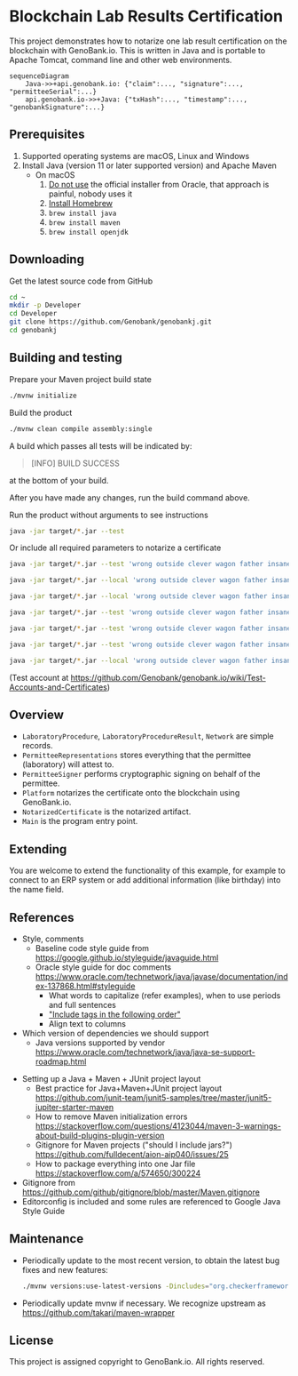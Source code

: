 # Blockchain Lab Results Certification

This project demonstrates how to notarize one lab result certification on the blockchain with GenoBank.io. This is written in Java and is portable to Apache Tomcat, command line and other web environments.

```mermaid
sequenceDiagram
    Java->>+api.genobank.io: {"claim":..., "signature":..., "permitteeSerial":...}
    api.genobank.io->>+Java: {"txHash":..., "timestamp":..., "genobankSignature":...}
```



## Prerequisites

1. Supported operating systems are macOS, Linux and Windows
2. Install Java (version 11 or later supported version) and Apache Maven
   - On macOS
     1. [Do not use](https://stackoverflow.com/a/28635465/300224) the official installer from Oracle, that approach is painful, nobody uses it
     2. [Install Homebrew](https://brew.sh)
     3. `brew install java`
     4. `brew install maven`
     5. `brew install openjdk`

## Downloading

Get the latest source code from GitHub

```sh
cd ~
mkdir -p Developer
cd Developer
git clone https://github.com/Genobank/genobankj.git
cd genobankj
```

## Building and testing

Prepare your Maven project build state

```sh
./mvnw initialize
```

Build the product

```sh
./mvnw clean compile assembly:single
```

A build which passes all tests will be indicated by:

> [INFO] BUILD SUCCESS

at the bottom of your build.

After you have made any changes, run the build command above.

Run the product without arguments to see instructions

```sh
java -jar target/*.jar --test
```

Or include all required parameters to notarize a certificate

```sh
java -jar target/*.jar --test 'wrong outside clever wagon father insane boy junk punch duck drift cupboard' 41 'Bob' '1234' '1' 'N' '' 1614069145429
```
<!-- Current command -->
```sh
java -jar target/*.jar --local 'wrong outside clever wagon father insane boy junk punch duck drift cupboard' 41 'LUIS SERGIO ORTEGA SOLARES' 150332505 '1' 'N' '1' 1650917610932 '{Pasaporte,LUIS SERGIO ORTEGA SOLARES,https://api.japso.com.mx/welty/api/public/fi/0e86f35b-487d-4bde-9412-90c71099abc7,150332505,1991-07-06}' '[{50,Primera Dosis,Astra Zeneca,NH0304,05/07/2021},{51,Segunda Dosis,Astra Zeneca,77761,10/09/2021}]' '{https://api.japso.com.mx/welty/api/public/ct/04168d10-778a-4f41-aeab-5b9fe592313c}'
```

<!-- New command -->
```sh
java -jar target/*.jar --local 'wrong outside clever wagon father insane boy junk punch duck drift cupboard' 41 'LUIS SERGIO ORTEGA SOLARES' 150332505 'PCR' '[{"Nombre": "Test test test","Identifacion": "1234567890 mx m 24","Clave_estudio": "1","Resultado": {"file": "","metodo": "RT-PCR Tiempo Real","antigeno": "POSITIVO","oxigenacion": "98","temperatura": "38","influenza-a-D": "POSITIVO","influenza-b-D": "POSITIVO","respiratorio-D": "POSITIVO"},"Metodo": "","Folio": "FMA-KLD-516","tiempo": 1654116966}]' '1' 1650917610932 '{Pasaporte,LUIS SERGIO ORTEGA SOLARES,https://api.japso.com.mx/welty/api/public/fi/0e86f35b-487d-4bde-9412-90c71099abc7,150332505,1991-07-06}' '[{50,Primera Dosis,Astra Zeneca,NH0304,05/07/2021},{51,Segunda Dosis,Astra Zeneca,77761,10/09/2021}]' '{https://api.japso.com.mx/welty/api/public/ct/04168d10-778a-4f41-aeab-5b9fe592313c}'
```

```sh
java -jar target/*.jar --test 'wrong outside clever wagon father insane boy junk punch duck drift cupboard' 41 'LUIS SERGIO ORTEGA SOLARES' 150332505 'PCR' '[{"Nombre": "Test test test","Identifacion": "1234567890 mx m 24","Clave_estudio": "1","Resultado": {"file": "","metodo": "RT-PCR Tiempo Real","antigeno": "POSITIVO","oxigenacion": "98","temperatura": "38","influenza-a-D": "POSITIVO","influenza-b-D": "POSITIVO","respiratorio-D": "POSITIVO"},"Metodo": "","Folio": "FMA-KLD-516","tiempo": 1654116966}]' '1' 1650917610932 '{Pasaporte,LUIS SERGIO ORTEGA SOLARES,https://api.japso.com.mx/welty/api/public/fi/0e86f35b-487d-4bde-9412-90c71099abc7,150332505,1991-07-06}' '' '{https://api.japso.com.mx/welty/api/public/ct/04168d10-778a-4f41-aeab-5b9fe592313c}'
```



```sh
java -jar target/*.jar --test 'wrong outside clever wagon father insane boy junk punch duck drift cupboard' 41 'LUIS SERGIO ORTEGA SOLARES' 150332505 'ANT' '[{"Nombre": "Test test test","Identifacion": "1234567890 mx m 24","Clave_estudio": "2","Resultado": {"metodo": "Inmunocromatografía / Nasofaríngeo","antigeno": "Negativo","oxigenacion": "98","temperatura": "38"},"Metodo": "","Folio": "FMA-KLD-516","tiempo": 1654116966}]' '1' 1650917610932 '{Pasaporte,LUIS SERGIO ORTEGA SOLARES,https://api.japso.com.mx/welty/api/public/fi/0e86f35b-487d-4bde-9412-90c71099abc7,150332505,1991-07-06}' '[{50,Primera Dosis,Astra Zeneca,NH0304,05/07/2021},{51,Segunda Dosis,Astra Zeneca,77761,10/09/2021}]' '{https://api.japso.com.mx/welty/api/public/ct/04168d10-778a-4f41-aeab-5b9fe592313c}'
```

```sh
java -jar target/*.jar --test 'wrong outside clever wagon father insane boy junk punch duck drift cupboard' 41 'LUIS SERGIO ORTEGA SOLARES' 150332505 'ANT' '[{"Nombre": "Test test test","Identifacion": "1234567890 mx m 24","Clave_estudio": "2","Resultado": {"metodo": "Inmunocromatografía / Nasofaríngeo","antigeno": "Negativo","oxigenacion": "98","temperatura": "38"},"Metodo": "","Folio": "FMA-KLD-516","tiempo": 1654116966}]' '1' 1650917610932 '{Pasaporte,LUIS SERGIO ORTEGA SOLARES,https://api.japso.com.mx/welty/api/public/fi/0e86f35b-487d-4bde-9412-90c71099abc7,150332505,1991-07-06}' '' '{https://api.japso.com.mx/welty/api/public/ct/04168d10-778a-4f41-aeab-5b9fe592313c}'
```



```sh
java -jar target/*.jar --local 'wrong outside clever wagon father insane boy junk punch duck drift cupboard' 41 'LUIS SERGIO ORTEGA SOLARES' 150332505 'HEPATITIS' '[{"Nombre": "Test test test","Identifacion": "1234567890 mx m 24","Clave_estudio": "3","Resultado": {"file": "resultados_microtec_editable-44.pdf","anti-e": "2.32","anti-anti": "0.05","anti-a-igm": "0.19","anti-b-igm": "0.01","antigeno-e": "<0.01","anti-contra": "23.70","anti-a-total": "6.00","anti-b-total": "0.19","anti-superficie": "0.26"},"Metodo": "","Folio": "FMA-KLD-516","tiempo": 1654120494}]' '1' 1650917610932 '{Pasaporte,LUIS SERGIO ORTEGA SOLARES,https://api.japso.com.mx/welty/api/public/fi/0e86f35b-487d-4bde-9412-90c71099abc7,150332505,1991-07-06}' '' '{https://api.japso.com.mx/welty/api/public/ct/04168d10-778a-4f41-aeab-5b9fe592313c}'
```



(Test account at https://github.com/Genobank/genobank.io/wiki/Test-Accounts-and-Certificates)

## Overview

* `LaboratoryProcedure`, `LaboratoryProcedureResult`, `Network` are simple records.
* `PermitteeRepresentations` stores everything that the permittee (laboratory) will attest to.
* `PermitteeSigner` performs cryptographic signing on behalf of the permittee.
* `Platform` notarizes the certificate onto the blockchain using GenoBank.io.
* `NotarizedCertificate` is the notarized artifact.
* `Main` is the program entry point.

## Extending

You are welcome to extend the functionality of this example, for example to connect to an ERP system or add additional information (like birthday) into the name field.

## References

* Style, comments
  * Baseline code style guide from https://google.github.io/styleguide/javaguide.html
  * Oracle style guide for doc comments https://www.oracle.com/technetwork/java/javase/documentation/index-137868.html#styleguide
    * What words to capitalize (refer examples), when to use periods and full sentences
    * ["Include tags in the following order"](https://www.oracle.com/technetwork/java/javase/documentation/index-137868.html#orderoftags)
    * Align text to columns
* Which version of dependencies we should support
  * Java versions supported by vendor https://www.oracle.com/technetwork/java/java-se-support-roadmap.html

- Setting up a Java + Maven + JUnit project layout
  - Best practice for Java+Maven+JUnit project layout https://github.com/junit-team/junit5-samples/tree/master/junit5-jupiter-starter-maven
  - How to remove Maven initialization errors https://stackoverflow.com/questions/4123044/maven-3-warnings-about-build-plugins-plugin-version
  - Gitignore for Maven projects ("should I include jars?") https://github.com/fulldecent/aion-aip040/issues/25
  - How to package everything into one Jar file https://stackoverflow.com/a/574650/300224
- Gitignore from https://github.com/github/gitignore/blob/master/Maven.gitignore
- Editorconfig is included and some rules are referenced to Google Java Style Guide

## Maintenance

- Periodically update to the most recent version, to obtain the latest bug fixes and new features:

  ```sh
  ./mvnw versions:use-latest-versions -Dincludes="org.checkerframework:*"
  ```

  

* Periodically update mvnw if necessary. We recognize upstream as https://github.com/takari/maven-wrapper

## License

This project is assigned copyright to GenoBank.io. All rights reserved.

